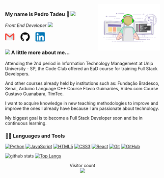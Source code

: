 <img align="right" alt="Code gif" src="https://github.com/chandan-reddy-k/chandan-reddy-k/blob/master/assets/coding-freak.gif" width="40%" />

### My name is Pedro Tadeu 👋 <img src="https://media.giphy.com/media/12oufCB0MyZ1Go/giphy.gif" width="40"></h2>

<p><em> Front End Developer <img src="https://media.giphy.com/media/WUlplcMpOCEmTGBtBW/giphy.gif" width="30"> 
</em></p>

<p align="left">
 <a href="mailto:pedro.tadeu.gomes@gmail.com"><img src="https://github.com/chandan-reddy-k/chandan-reddy-k/blob/master/assets/gmail.svg" width="30px" alt="mail"></a> &nbsp; &nbsp;
   <a href="https://github.com/Pedtg"><img src="https://github.com/chandan-reddy-k/chandan-reddy-k/blob/master/assets/github.svg" width="30px" alt="mail"></a> &nbsp; &nbsp;
  <a href="https://www.linkedin.com/in/pedro-tadeu-87710363"><img src="https://github.com/chandan-reddy-k/chandan-reddy-k/blob/master/assets/linkedin.svg" width="30px" alt="LinkedIn"></a> &nbsp; &nbsp;
  
### <img src="https://media.giphy.com/media/VgCDAzcKvsR6OM0uWg/giphy.gif" width="40"> A little more about me...  

<p> Attending the 2nd period in Information Technology Management at Unip University - SP, the Code Club offered an EaD course for training Full Stack Developers.
  
And other courses already held by institutions such as: Fundação Bradesco, Senai, Arduino Language C++ Course Flavio Guimarões, Video.com Course Gustavo Guanabara, TimTec.
  
I want to acquire knowledge in new teaching methodologies to improve and improve the ones I already have because I am passionate about technology. 
  
My biggest goal is to become a Full Stack Developer soon and be in continuous learning.</p>

### 👨‍💻 Languages and Tools
[![Python](https://img.shields.io/badge/-Python-black?style=flat&logo=python&link=https://github.com/Pedtg)](https://github.com/Pedtg) 
[![JavaScript](https://img.shields.io/badge/-JavaScript-black?style=flat&logo=javascript&link=https://github.com/hritik5102)](https://github.com/hritik5102) 
[![HTML5](https://img.shields.io/badge/-HTML5-E34F26?style=flat&logo=html5&logoColor=white&link=https://github.com/hritik5102)](https://github.com/hritik5102) 
[![CSS3](https://img.shields.io/badge/-CSS3-1572B6?style=flat&logo=css3&link=https://github.com/hritik5102)](https://github.com/hritik5102) 
[![React](https://img.shields.io/badge/-React-black?style=flat&logo=react&link=https://github.com/hritik5102)](https://github.com/hritik5102) 
[![Git](https://img.shields.io/badge/-Git-black?style=flat&logo=git&link=https://github.com/hritik5102)](https://github.com/hritik5102) 
[![GitHub](https://img.shields.io/badge/-GitHub-181717?style=flat&logo=github&link=https://github.com/hritik5102)](https://github.com/hritik5102)
<!--[GitLab](https://img.shields.io/badge/-GitLab-FCA121?style=flat&logo=gitlab&link=https://github.com/hritik5102)](https://gitlab.com/hritik5102)--> 
<!--[![Bootstrap](https://img.shields.io/badge/-Bootstrap-563D7C?style=flat&logo=bootstrap&link=https://github.com/hritik5102)](https://github.com/hritik5102)-->
<!--[Nodejs](https://img.shields.io/badge/-Nodejs-black?style=flat&logo=Node.js&link=https://github.com/hritik5102)](https://github.com/hritik5102)--> 
<!--[MySQL](https://img.shields.io/badge/-MySQL-black?style=flat&logo=mysql&link=https://github.com/hritik5102)](https://github.com/hritik5102)-->

![github stats](https://github-readme-stats.vercel.app/api?username=Pedtg&show_icons=true) [![Top Langs](https://github-readme-stats.vercel.app/api/top-langs/?username=Pedtg&layout=compact)](https://github.com/Pedtg/github-readme-stats)

  <p align="center"> 
  Visitor count<br>
  <img src="https://profile-counter.glitch.me/Pedtg/count.svg" />
</p>




  
  
 





  

